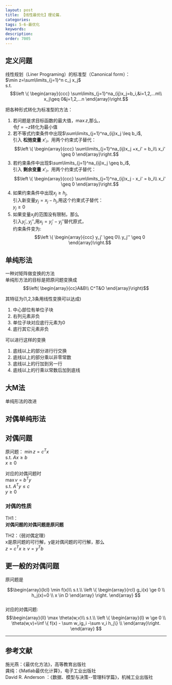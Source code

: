 ```yaml
---
layout: post
title: 【线性最优化】理论篇.
categories:
tags: 5-6-最优化
keywords:
description:
order: 7005
---
```


## 定义问题
线性规划（Liner Programing）的标准型（Canonical form）：  
$\min z=\sum\limits_{j=1}^n c_j x_j$  
s.t.  
$$\left \{ \begin{array}{ccc}
\sum\limits_{j=1}^na_{ij}x_j=b_i,&i=1,2,...m\\
x_j\geq 0&j=1,2,...n
\end{array}\right.$$

把各种形式转化为标准型的方法：
1. 若问题是求目标函数的最大值，$\max z$,那么，  
令$f=-z$转化为最小值  
2. 若不等式约束条件中出现$\sum\limits_{j=1}^na_{ij}x_j \leq b_i$,  
引入 **松弛变量** $x'_ i$，用两个约束式子替代：  
$$\left \{ \begin{array}{ccc}
\sum\limits_{j=1}^na_{ij}x_j +x_i' = b_i\\
x_i' \geq 0
\end{array}\right.$$
3. 若约束条件中出现$\sum\limits_{j=1}^na_{ij}x_j \geq b_i$,  
引入 **剩余变量** $x'_ i$，用两个约束式子替代：  
$$\left \{ \begin{array}{ccc}
\sum\limits_{j=1}^na_{ij}x_j - x_i' = b_i\\
x_i' \geq 0
\end{array}\right.$$
4. 如果约束条件中出现$x_j \geq h_j$,  
引入新变量$y_j=x_j-h_j$,用这个约束式子替代：  
$y_j \geq 0$  
5. 如果变量$x_j$的范围没有限制，那么  
引入$y_j',y_j''$,用$x_j=y_j'-y_j''$替代原式，  
约束条件变为:  
$$\left \{ \begin{array}{ccc}
y_j' \geq 0\\
y_j'' \geq 0
\end{array}\right.$$


## 单纯形法
一种对矩阵做变换的方法  
单纯形方法的目标是把原问题变换成
$$\left( \begin{array}{cc}A&B\\
C^T&O
\end{array}\right)$$  

其特征为(1,2,3条用线性变换可以达成)
1. 中心部位有单位子块
2. 右列元素非负
3. 单位子块对应底行元素为0
4. 底行其它元素非负




可以进行这样的变换
1. 底线以上的部分进行行交换
2. 底线以上的部分乘以非零常数
3. 底线以上的行加到另一行
4. 底线以上的行乘以常数后加到底线




## 大M法
单纯形法的改进
## 对偶单纯形法

## 对偶问题
原问题：
$\min z=c^Tx$  
s.t. $Ax\geq b$  
$x\geq 0$  


对应的对偶问题时  
$\max v=b^Ty$  
s.t. $A^Ty\leq c$  
$y\geq 0$  

### 对偶的性质
TH1：  
**对偶问题的对偶问题是原问题**


TH2：（弱对偶定理）  
x是原问题的可行解，y是对偶问题的可行解，那么  
$z=c^Tx\geq v=y^Tb$  


## 更一般的对偶问题
原问题是

$$\begin{array}{lcl}
\min f(x)\\
s.t.\\
\left \{ \begin{array}{rcl}
g_i(x) \ge 0 \\
h_j(x)=0   \\
x \in D
\end{array} \right.
\end{array} $$  
对应的对偶问题:  
$$\begin{array}{ll}
\max \theta(w,v)\\
s.t.\\
\left \{ \begin{array}{l}
w \ge 0 \\
\theta(w,v)=\inf \{ f(x) - \sum w_ig_i -\sum v_i h_j\}   \\
\end{array}\right.
\end{array} $$



---------------
## 参考文献
施光燕：《最优化方法》，高等教育出版社  
龚纯：《Matlab最优化计算》，电子工业出版社  
David R. Anderson ：《数据、模型与决策--管理科学篇》，机械工业出版社  
